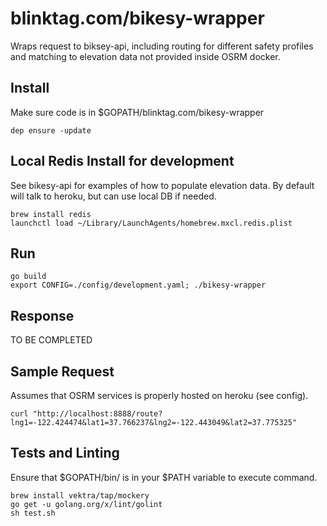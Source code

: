 # blinktag.com/bikesy-wrapper

Wraps request to biksey-api, including routing for different safety profiles and matching to elevation data not provided inside OSRM docker.

## Install

Make sure code is in
$GOPATH/blinktag.com/bikesy-wrapper

```
dep ensure -update
```

## Local Redis Install for development
See bikesy-api for examples of how to populate elevation data.  By default will talk to heroku, but can use local DB if needed.
```
brew install redis
launchctl load ~/Library/LaunchAgents/homebrew.mxcl.redis.plist
```

## Run

```
go build
export CONFIG=./config/development.yaml; ./bikesy-wrapper
```

## Response
TO BE COMPLETED

## Sample Request
Assumes that OSRM services is properly hosted on heroku (see config).
```
curl "http://localhost:8888/route?lng1=-122.424474&lat1=37.766237&lng2=-122.443049&lat2=37.775325"
```

## Tests and Linting
Ensure that $GOPATH/bin/ is in your $PATH variable to execute command.
```
brew install vektra/tap/mockery
go get -u golang.org/x/lint/golint
sh test.sh
```
